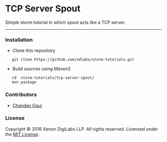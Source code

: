 # TCP Server Spout
Simple storm tutorial in which spout acts like a TCP server.

-------------------------------------------------------------

### Installation

 * Clone this repository
```
   git clone https://github.com/xdlabs/storm-tutorials.git
``` 
 * Build sources using Maven3
```
   cd  storm-tutorials/tcp-server-spout/
   mvn package
```

### Contributors
 * [Chandan Gaur](https://github.com/gaurchandan)

### License           
Copyright &copy; 2016 Xenon DigiLabs LLP. All rights reserved.
Licensed under the [MIT License](LICENSE).

